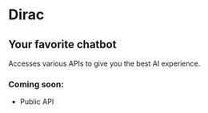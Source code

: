 # Dirac
## Your favorite chatbot

Accesses various APIs to give you the best AI experience.

### Coming soon:
- Public API